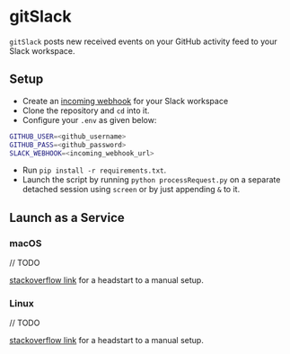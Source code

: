 # gitSlack

`gitSlack` posts new received events on your GitHub activity feed to your Slack workspace.

## Setup

+ Create an [incoming webhook](https://api.slack.com/incoming-webhooks) for your Slack workspace
+ Clone the repository and `cd` into it.
+ Configure your `.env` as given below:
```bash
GITHUB_USER=<github_username>
GITHUB_PASS=<github_password>
SLACK_WEBHOOK=<incoming_webhook_url>
```
+ Run `pip install -r requirements.txt`.
+ Launch the script by running `python processRequest.py` on a separate detached session using `screen` or by just appending `&` to it.

## Launch as a Service

### macOS

// TODO

[stackoverflow link](https://stackoverflow.com/a/9523030/1603771) for a headstart to a manual setup.

### Linux

// TODO

[stackoverflow link](https://stackoverflow.com/a/1603138/1603771) for a headstart to a manual setup.
